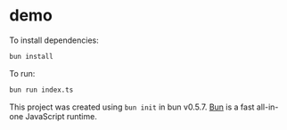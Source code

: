 # demo

To install dependencies:

```bash
bun install
```

To run:

```bash
bun run index.ts
```

This project was created using `bun init` in bun v0.5.7. [Bun](https://bun.sh) is a fast all-in-one JavaScript runtime.
